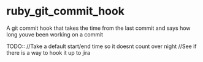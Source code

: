# ruby_git_commit_hook
A git commit hook that takes the time from the last commit and says how long youve been working on a commit

TODO::
  //Take a default start/end time so it doesnt count over night
  //See if there is a way to hook it up to jira
